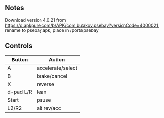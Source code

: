 ## Notes

Download version 4.0.21 from https://d.apkpure.com/b/APK/com.butakov.psebay?versionCode=4000021, rename to psebay.apk, place in /ports/psebay

## Controls

|Button| Action |
|--|--|
| A| accelerate/select  |
| B| brake/cancel |
| X| reverse |
| d-pad L/R| lean |
| Start| pause |
| L2/R2| alt rev/acc |